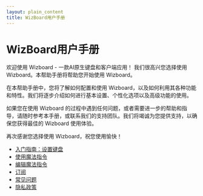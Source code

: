 ```yaml
---
layout: plain_content
title: WizBoard用户手册
---
```


# WizBoard用户手册
欢迎使用 Wizboard - 一款AI原生键盘和客户端应用！
我们很高兴您选择使用 Wizboard。本帮助手册将帮助您开始使用 Wizboard。

在本帮助手册中，您将了解如何配置和使用 Wizboard，以及如何利用其各种功能和特性。我们将逐步介绍如何进行基本设置、个性化选项以及高级功能的使用。

如果您在使用 Wizboard 的过程中遇到任何问题，或者需要进一步的帮助和指导，请随时参考本手册，或联系我们的支持团队。我们将竭诚为您提供支持，以确保您获得最佳的 Wizboard 使用体验。

再次感谢您选择使用 Wizboard，祝您使用愉快！
* [入门指南：设置键盘](setup_keyboard)
* [使用魔法指令](use_spells)
* [编辑魔法指令](edit_spells)
* [订阅](subscriptions)
* [常见问题](faq)
* [隐私政策](/privacy)

